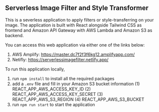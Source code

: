 ## Serverless Image Filter and Style Transformer

This is a severless application to apply filters or style-transferring on your image. The application is built with React alongside Tailwind CSS as frontend and Amazon API Gateway with AWS Lambda and Amazon S3 as backend.

You can access this web application via either one of the links below:
1. AWS Amplify: https://master.dc7f2f3f6kg12.amplifyapp.com/
2. Netifly: https://serverlessimagefilter.netlify.app/



To run this application locally, 
1. run `npm install` to install all the required packages
2. add a `.env` file and fill in your Amazon S3 bucket information
    (1) REACT_APP_AWS_ACCESS_KEY_ID
    (2) REACT_APP_AWS_ACCESS_KEY_SECRET
    (3) REACT_APP_AWS_S3_REGION
    (4) REACT_APP_AWS_S3_BUCKET
3. run `npm run start` to start the application


